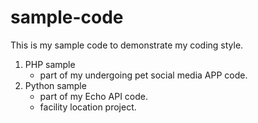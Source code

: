 # sample-code
This is my sample code to demonstrate my coding style.
  1. PHP sample
      - part of my undergoing pet social media APP code.
  2. Python sample
      - part of my Echo API code.
      - facility location project.
